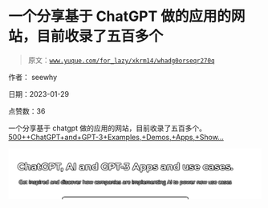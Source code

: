 # 一个分享基于 ChatGPT 做的应用的网站，目前收录了五百多个

> 原文：[`www.yuque.com/for_lazy/xkrm14/whadg0orseqr270q`](https://www.yuque.com/for_lazy/xkrm14/whadg0orseqr270q)

作者： seewhy 

日期：2023-01-29 

点赞数：36 

一个分享基于 chatgpt 做的应用的网站，目前收录了五百多个。 [500++ChatGPT+and+GPT-3+Examples,+Demos,+Apps,+Show...](https://gpt3demo.com/) 

![](img/2adbc903c85e25602ee309ef4e366c20.png) 

